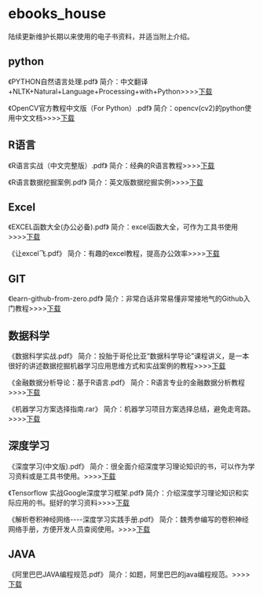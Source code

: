 # ebooks_house
陆续更新维护长期以来使用的电子书资料，并适当附上介绍。

## python
《PYTHON自然语言处理.pdf》
简介：中文翻译+NLTK+Natural+Language+Processing+with+Python>>>>[下载](http://pan.baidu.com/s/1i5pBeOt)

《OpenCV官方教程中文版（For Python）.pdf》
简介：opencv(cv2)的python使用中文文档>>>>[下载](http://pan.baidu.com/s/1jIrAYO2)

## R语言
《R语言实战（中文完整版）.pdf》
简介：经典的R语言教程>>>>[下载](http://pan.baidu.com/s/1eSKjzuM)

《R语言数据挖掘案例.pdf》
简介：英文版数据挖掘实例>>>>[下载](http://pan.baidu.com/s/1jIJvyce)

## Excel
《EXCEL函数大全(办公必备).pdf》
简介：excel函数大全，可作为工具书使用>>>>[下载](http://pan.baidu.com/s/1nvsRi8h)

《让excel飞.pdf》
简介：有趣的excel教程，提高办公效率>>>>[下载](http://pan.baidu.com/s/1pLuOWdH)

## GIT 
《learn-github-from-zero.pdf》
简介：非常白话非常易懂非常接地气的Github入门教程>>>>[下载](https://pan.baidu.com/s/1i4TYVtV)

## 数据科学
《数据科学实战.pdf》
简介：投胎于哥伦比亚“数据科学导论”课程讲义，是一本很好的讲述数据挖掘机器学习应用思维方式和实战案例的教程>>>>[下载](http://pan.baidu.com/s/1hrVwTRe)

《金融数据分析导论：基于R语言.pdf》
简介：R语言专业的金融数据分析教程>>>>[下载](http://pan.baidu.com/s/1hsgplNu)

《机器学习方案选择指南.rar》
简介：机器学习项目方案选择总结，避免走弯路。>>>>[下载](https://pan.baidu.com/s/1jKcOFtW)

## 深度学习
《深度学习(中文版).pdf》
简介：很全面介绍深度学习理论知识的书，可以作为学习资料或是工具书使用。>>>>[下载](http://pan.baidu.com/s/1kVmUtjp)

《Tensorflow 实战Google深度学习框架.pdf》
简介：介绍深度学习理论知识和实际应用的书。挺好的学习资料>>>>[下载](http://pan.baidu.com/s/1jItcckA)

《解析卷积神经网络----深度学习实践手册.pdf》
简介：魏秀参编写的卷积神经网络手册，方便开发人员查阅使用。>>>>[下载](https://pan.baidu.com/s/1pMhNVxL)

## JAVA
《阿里巴巴JAVA编程规范.pdf》
简介：如题，阿里巴巴的java编程规范。>>>>[下载](https://pan.baidu.com/s/1o9Gxa7C)

